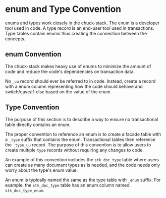 # enum and Type Convention

enums and types work closely in the chuck-stack. The enum is a developer tool used in code. A type record is an end-user tool used in transactions. Type tables contain enums thus creating the connection between the concepts.

## enum Convention

The chuck-stack makes heavy use of enums to minimize the amount of code and reduce the code's dependencies on transaction data.

No `_uu` record should ever be referred to in code. Instead, create a record with a enum column representing how the code should behave and switch/case/if-else based on the value of the enum.

## Type Convention

The purpose of this section is to describe a way to ensure no transactional table directly contains an enum.

The proper convention to reference an enum is to create a facade table with a `_type` suffix that contains the enum. Transactional tables then reference the `_type_uu` record. The purpose of this convention is to allow users to create multiple `type` records without requiring any changes to code.

An example of this convention includes the `stk_doc_type` table where users can create as many document types as is needed, and the code needs only worry about the type's enum value.

An enum is typically named the same as the type table with `_enum` suffix. For example, the `stk_doc_type` table has an enum column named `stk_doc_type_enum`.
